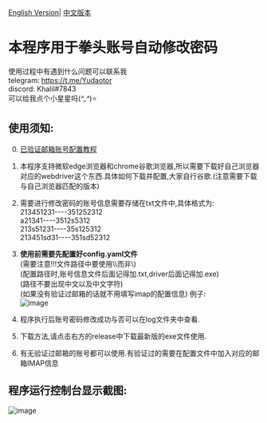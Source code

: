 [English Version](https://github.com/Yudaotor/Riot-Accounts-AutoChangePassword/blob/master/README.EN.md)|
[中文版本](https://github.com/Yudaotor/Riot-Accounts-AutoChangePassword/blob/master/README.md)
# 本程序用于拳头账号自动修改密码  
使用过程中有遇到什么问题可以联系我  
telegram: https://t.me/Yudaotor  
discord: Khalil#7843  
可以给我点个小星星吗(*^_^*)⭐

## 使用须知:
0. [已验证邮箱账号配置教程](https://github.com/Yudaotor/Riot-Accounts-AutoChangePassword/wiki/%E5%A6%82%E4%BD%95%E4%B8%BA%E9%AA%8C%E8%AF%81%E8%BF%87%E9%82%AE%E7%AE%B1%E7%9A%84%E8%B4%A6%E5%8F%B7%E8%87%AA%E5%8A%A8%E4%BF%AE%E6%94%B9%E5%AF%86%E7%A0%81(How-to-change-password-automatically-for-accounts-with-verified-emails))
1. 本程序支持微软edge浏览器和chrome谷歌浏览器,所以需要下载好自己浏览器对应的webdriver这个东西.具体如何下载并配置,大家自行谷歌.(注意需要下载与自己浏览器匹配的版本)
2. 需要进行修改密码的账号信息需要存储在txt文件中,具体格式为:  
213451231----351252312  
a21341----3512s5312  
213s51231----35s125312  
213451sd31----351sd52312  
3. **使用前需要先配置好config.yaml文件**  
(需要注意!!!文件路径中要使用\\\而非\\)  
(配置路径时,账号信息文件后面记得加.txt,driver后面记得加.exe)  
(路径不要出现中文以及中文字符)  
(如果没有验证过邮箱的话就不用填写imap的配置信息)
例子:  
![image](https://user-images.githubusercontent.com/87225219/225528615-44b2a7bd-4b87-4a40-8e69-fb5222c3abdc.png)

5. 程序执行后账号密码修改成功与否可以在log文件夹中查看.
6. 下载方法,请点击右方的release中下载最新版的exe文件使用.
7. 有无验证过邮箱的账号都可以使用.有验证过的需要在配置文件中加入对应的邮箱IMAP信息
## 程序运行控制台显示截图:
![image](https://user-images.githubusercontent.com/87225219/225042983-1abf1ed8-fabc-4dbb-a7b8-b4b5df92ab05.png)
